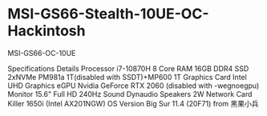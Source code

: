 # MSI-GS66-Stealth-10UE-OC-Hackintosh
MSI-GS66-OC-10UE

Specifications	Details
Processor	i7-10870H 8 Core
RAM	16GB DDR4
SSD	2xNVMe PM981a 1T(disabled with SSDT)+MP600 1T
Graphics Card	Intel UHD Graphics
eGPU	Nvidia GeForce RTX 2060 (disabled with -wegnoegpu)
Monitor	15.6" Full HD 240Hz
Sound	Dynaudio Speakers 2W
Network Card	Killer 1650i (Intel AX201NGW)
OS Version	Big Sur 11.4 (20F71) from 黑果小兵
